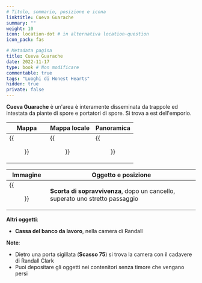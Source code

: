 ```yaml
---
# Titolo, sommario, posizione e icona
linktitle: Cueva Guarache
summary: ""
weight: 10
icon: location-dot # in alternativa location-question
icon_pack: fas

# Metadata pagina
title: Cueva Guarache
date: 2022-11-17
type: book # Non modificare
commentable: true
tags: "Luoghi di Honest Hearts"
hidden: true
private: false
---
```


<div class="fnv">

**Cueva Guarache** è un'area è interamente disseminata da trappole ed intestata da piante di spore e portatori di spore. Si trova a est dell'emporio.

| Mappa                        | Mappa locale                       | Panoramica               |
| ---------------------------- | ---------------------------------- | ------------------------ |
| {{<figure src="fnv/Cueva_Guarache_loc.webp">}} | {{<figure src="fnv/Cueva_Guarache_local_map.webp">}} | {{<figure src="fnv/Cueva_Guarache.webp">}} |

| Immagine | Oggetto e posizione |
| -------- | ------------------- |
|  {{<figure src="fnv/Survivalist_hidden_cache_Cueva_Guarache.webp">}}        | **Scorta di sopravvivenza**, dopo un cancello, superato uno stretto passaggio                    |

**Altri oggetti**:
- **Cassa del banco da lavoro**, nella camera di Randall

**Note**:
- Dietro una porta sigillata (**Scasso 75**) si trova la camera con il cadavere di Randall Clark
- Puoi depositare gli oggetti nei contenitori senza timore che vengano persi

</div>

